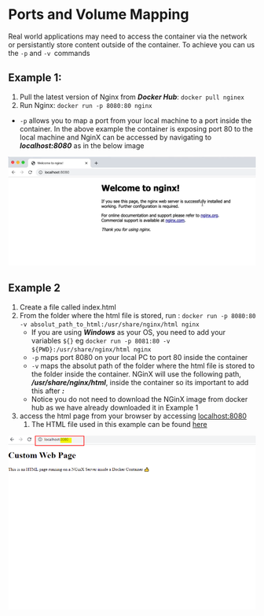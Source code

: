 # Ports and Volume Mapping

Real world applications may need to access the container via the network or persistantly store content outside of the container. To achieve you can us the ```-p``` and ```-v ```commands 

## Example 1:

1. Pull the latest version of Nginx from ___Docker Hub___: ```docker pull nginex```
2. Run Nginx:  ```docker run -p 8080:80 nginx```
- ```-p``` allows you to map a port from your local machine to a port inside the container. In the above example the container is exposing port 80 to the local machine and NginX can be accessed by navigating to ___localhost:8080___ as in the below image

![EnginX on Port 8080](img/nginx_port8080.png)

## Example 2
1. Create a file called index.html
2. From the folder where the html file is stored, run : ``` docker run -p 8080:80 -v absolut_path_to_html:/usr/share/nginx/html nginx ```
   - If you are using ___Windows___ as your OS, you need to add your variables ```${}``` eg ```docker run -p 8081:80 -v ${PWD}:/usr/share/nginx/html nginx```
   - ```-p``` maps port 8080 on your local PC to port 80 inside the container
   - ```-v``` maps the absolut path of the folder where the html file is stored to the folder inside the container. NGinX will use the following path, ___/usr/share/nginx/html___,  inside the container so its important to add this after ___:___ 
   - Notice you do not need to download the NGinX image from docker hub as we have already downloaded it in Example 1 
3. access the html page from your browser by accessing [localhost:8080](localhost:8080)
   1. The HTML file used in this example can be found [here](containers/nginx/index.html)

![Custom HTML](img/custom_html_on_nginx.png)